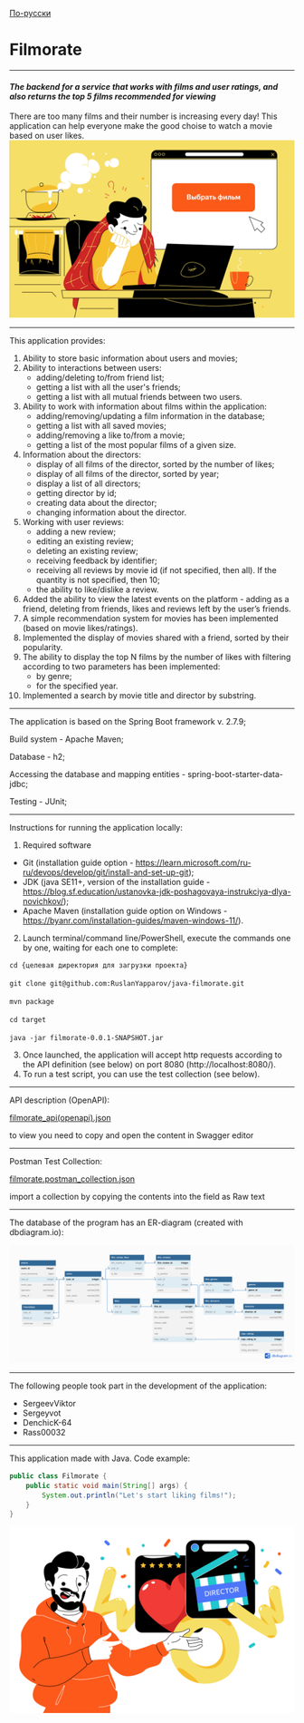 [По-русски](readme_files%2FREADME_rus.md)

# Filmorate

---

#### *_The backend for a service that works with films and user ratings, and also returns the top 5 films recommended for viewing_*

There are too many films and their number is increasing every day!
This application can help everyone make the good choise
to watch a movie based on user likes.
![Difficult choice.gif](readme_files%2FDifficult%20choice.gif)

---

This application provides:

1. Ability to store basic information about users and movies;
2. Ability to interactions between users:
    - adding/deleting to/from friend list;
    - getting a list with all the user's friends;
    - getting a list with all mutual friends between two users.
3. Ability to work with information about films within the application:
    - adding/removing/updating a film information in the database;    
    - getting a list with all saved movies;
    - adding/removing a like to/from a movie;
    - getting a list of the most popular films of a given size.
4. Information about the directors:
    - display of all films of the director, sorted by the number of likes;
    - display of all films of the director, sorted by year;
    - display a list of all directors;
    - getting director by id;
    - creating data about the director;
    - changing information about the director.
5. Working with user reviews:
    - adding a new review;
    - editing an existing review;
    - deleting an existing review;
    - receiving feedback by identifier;
    - receiving all reviews by movie id (if not specified, then all). If the quantity is not specified, then 10;
    - the ability to like/dislike a review.
6. Added the ability to view the latest events on the platform - adding as a friend, deleting from friends, likes and reviews left by the user’s friends.
7. A simple recommendation system for movies has been implemented (based on movie likes/ratings).
8. Implemented the display of movies shared with a friend, sorted by their popularity.
9. The ability to display the top N films by the number of likes with filtering according to two parameters has been implemented:
    - by genre;
    - for the specified year.
10. Implemented a search by movie title and director by substring.
---
The application is based on the Spring Boot framework v. 2.7.9;

Build system - Apache Maven;

Database - h2;

Accessing the database and mapping entities - spring-boot-starter-data-jdbc;

Testing - JUnit;

---
Instructions for running the application locally:
1. Required software
- Git (installation guide option - https://learn.microsoft.com/ru-ru/devops/develop/git/install-and-set-up-git);
- JDK (java SE11+, version of the installation guide - https://blog.sf.education/ustanovka-jdk-poshagovaya-instrukciya-dlya-novichkov/);
- Apache Maven (installation guide option on Windows - https://byanr.com/installation-guides/maven-windows-11/).
2. Launch terminal/command line/PowerShell, execute the commands one by one, waiting for each one to complete:
```
cd {целевая директория для загрузки проекта}

git clone git@github.com:RuslanYapparov/java-filmorate.git

mvn package

cd target

java -jar filmorate-0.0.1-SNAPSHOT.jar

```
3. Once launched, the application will accept http requests according to the API definition (see below) on port 8080 (http://localhost:8080/).
4. To run a test script, you can use the test collection (see below).
---

API description (OpenAPI): 

[filmorate_api(openapi).json](readme_files%2Ffilmorate_api%28openapi%29.json)

to view you need to copy and open the content in Swagger editor

---

Postman Test Collection: 

[filmorate.postman_collection.json](readme_files%2Ffilmorate.postman_collection.json)

import a collection by copying the contents into the field as Raw text

---

The database of the program has an ER-diagram (created with dbdiagram.io):

![filmorate_er_diagram.jpg](readme_files%2Ffilmorate_er_diagram.jpg)

---
The following people took part in the development of the application:
- SergeevViktor
- Sergeyvot
- DenchicK-64
- Rass00032
---

This application made with Java. Code example:
```java
public class Filmorate {
    public static void main(String[] args) {
        System.out.println("Let's start liking films!");
    }
}
```
![GoodWork.jpg](readme_files%2FGoodWork.jpg)
